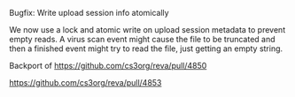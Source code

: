 Bugfix: Write upload session info atomically

We now use a lock and atomic write on upload session metadata to prevent empty reads. A virus scan event might cause the file to be truncated and then a finished event might try to read the file, just getting an empty string.

Backport of https://github.com/cs3org/reva/pull/4850

https://github.com/cs3org/reva/pull/4853
